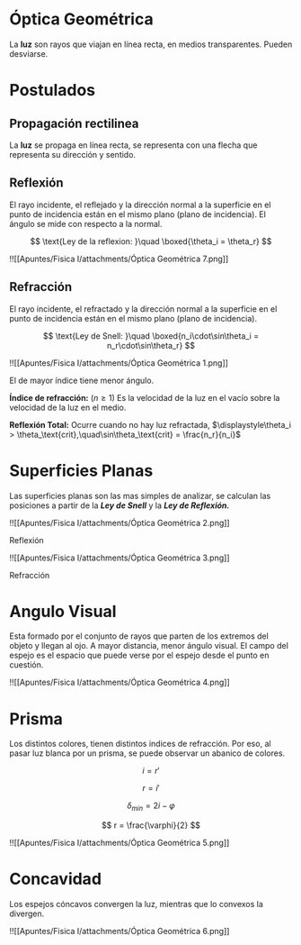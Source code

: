 # Óptica Geométrica

La **luz** son rayos que viajan en línea recta, en medios transparentes. Pueden desviarse.

# Postulados

## Propagación rectilinea

La **luz** se propaga en línea recta, se representa con una flecha que representa su dirección y sentido.

## Reflexión

El rayo incidente, el reflejado y la dirección normal a la superficie en el punto de incidencia están en el mismo plano (plano de incidencia). El ángulo se mide con respecto a la normal.

$$
\text{Ley de la reflexion: }\quad \boxed{\theta_i = \theta_r}
$$

!![[Apuntes/Fisica I/attachments/Óptica Geométrica 7.png]]

## Refracción

El rayo incidente, el refractado y la dirección normal a la superficie en el punto de incidencia están en el mismo plano (plano de incidencia).

$$
\text{Ley de Snell: }\quad \boxed{n_i\cdot\sin\theta_i = n_r\cdot\sin\theta_r}
$$

!![[Apuntes/Fisica I/attachments/Óptica Geométrica 1.png]]

El de mayor índice tiene menor ángulo.

**Índice de refracción:** $(n\geq1)$ Es la velocidad de la luz en el vacío sobre la velocidad de la luz en el medio.

**Reflexión Total:** Ocurre cuando no hay luz refractada, $\displaystyle\theta_i > \theta_\text{crit},\quad\sin\theta_\text{crit} = \frac{n_r}{n_i}$

# Superficies Planas

Las superficies planas son las mas simples de analizar, se calculan las posiciones a partir de la ***Ley de Snell*** y la ***Ley de Reflexión.***

!![[Apuntes/Fisica I/attachments/Óptica Geométrica 2.png]]

Reflexión

!![[Apuntes/Fisica I/attachments/Óptica Geométrica 3.png]]

Refracción

# Angulo Visual

Esta formado por el conjunto de rayos que parten de los extremos del objeto y llegan al ojo. A mayor distancia, menor ángulo visual. El campo del espejo es el espacio que puede verse por el espejo desde el punto en cuestión.

!![[Apuntes/Fisica I/attachments/Óptica Geométrica 4.png]]

# Prisma

Los distintos colores, tienen distintos indices de refracción. Por eso, al pasar luz blanca por un prisma, se puede observar un abanico de colores.

$$
i = r'
$$

$$
r = i'
$$

$$
\delta_{min} = 2i -\varphi
$$

$$
r = \frac{\varphi}{2}
$$

!![[Apuntes/Fisica I/attachments/Óptica Geométrica 5.png]]

# Concavidad

Los espejos cóncavos convergen la luz, mientras que lo convexos la divergen.

!![[Apuntes/Fisica I/attachments/Óptica Geométrica 6.png]]